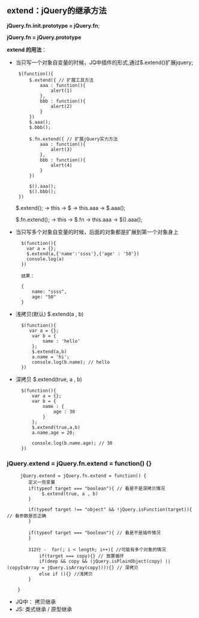 ## extend：jQuery的继承方法

**jQuery.fn.init.prototype = jQuery.fn**; 

**jQuery.fn = jQuery.prototype**

**extend 的用法**：
     	
-  当只写一个对象自变量的时候，JQ中插件的形式,通过$.extend()扩展jquery;
     	
     	
        $(function(){ 
         	$.extend({ // 扩展工具方法
         		aaa : function(){
         			alert(1)
         		},
         		bbb : function(){
        			alert(2)
         		}
         	})
         	$.aaa();
         	$.bbb();
         	
         	$.fn.extend({ // 扩展jQuery实力方法
         		aaa : function(){
         			alert(3)
         		},
         		bbb : function(){
        			alert(4)
         		}
         	})
    
         	$().aaa();
         	$().bbb();
        })
        
     
     
     $.extend(); -> this -> $ -> this.aaa -> $.aaa();
     
     $.fn.extend(); -> this -> $.fn -> this.aaa -> $().aaa();
           

- 当只写多个对象自变量的时候，后面的对象都是扩展到第一个对象身上

        $(function(){
          var a = {};
     	  $.extend(a,{'name':'ssss'},{'age' : '50'})
     	  console.log(a)
        })
        
        结果：
        
        {
            name: "ssss", 
            age: "50"
        }
        
- 浅拷贝(默认) $.extend(a , b)
    
        $(function(){
           var a = {};
            var b = {
            	name : 'hello'
            };
            $.extend(a,b)
            a.name = 'hi';
            console.log(b.name); // hello   
        })
        
- 深拷贝 $.extend(true, a , b)

        $(function(){
            var a = {};
            var b = {
            	name : {
            		age : 30
            	}
            };
            $.extend(true,a,b)
            a.name.age = 20;
             	
            console.log(b.name.age); // 30
        })

### jQuery.extend = jQuery.fn.extend = function() {}

         jQuery.extend = jQuery.fn.extend = function() {
            定义一些变量
            if(typeof target === "boolean"){ // 看是不是深拷贝情况
                 $.extend(true, a , b)
            }
            
            if(typeof target !== "object" && !jQuery.isFunction(target)){ // 看参数是否正确
            }
            
            if(typeof target === "boolean"){ // 看是不是插件情况
            }
            
            312行 -  for(; i < length; i++){ //可能有多个对象的情况
                if(target === copy){} // 放置循环
                if(deep && copy && (jQuery.isPlainObject(copy) || (copyIsArray = jQuery.isArray(copy)))){} // 深拷贝
                else if (){} //浅拷贝        
            }
    
        }


- JQ中： 拷贝继承 
- JS: 类式继承 / 原型继承
